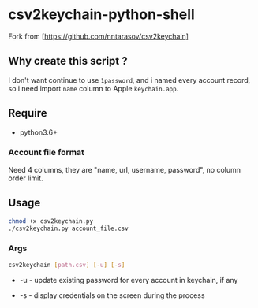 # csv2keychain-python-shell

Fork from [https://github.com/nntarasov/csv2keychain]

## Why create this script ?

I don't want continue to use `1password`, and i named every account record, so i need import `name` column to Apple `keychain.app`.

## Require

- python3.6+

### Account file format

Need 4 columns, they are "name, url, username, password", no column order limit.

## Usage

```bash
chmod +x csv2keychain.py
./csv2keychain.py account_file.csv
```

### Args

```bash
csv2keychain [path.csv] [-u] [-s]
```

- -u - update existing password for every account in keychain, if any

- -s - display credentials on the screen during the process
